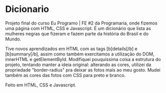 # Dicionario

Projeto final do curso Eu Programo | FE #2 da Programaria, onde fizemos uma página com HTML, CSS e Javascript. É um dicionário que lista as mulheres negras que fizeram e fazem parte da história do Brasil e do Mundo.

Tive novos aprendizados em HTML com as tags [b]details[/b] e [b]summary[/b], assim como também exercitamos a utilização do DOM, innerHTML e getElementById. Modifiquei pouquíssima coisa a estrutura do projeto, tentando manter a ideia original: alterando as cores, utilizei da propriedade "border-radius" pra deixar as fotos mais ao meu gosto. Mudei também as cores das fotos com CSS para preto e branco.

Feito em HTML, CSS e Javascript.
